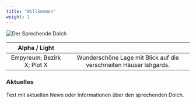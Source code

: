 ```yaml
---
title: "Willkommen"
weight: 1
---
```


![Der Sprechende Dolch](logo.png)

|Alpha / Light||
|:---:|:---:|
|Empyreum; Bezirk X; Plot X| Wunderschöne Lage mit Blick auf die verschneiten Häuser Ishgards.|

### Aktuelles

Text mit aktuellen News oder Informationen über den sprechenden Dolch.